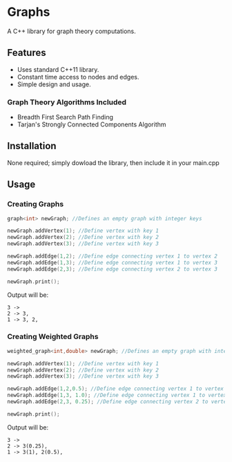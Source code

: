 # Graphs

A C++ library for graph theory computations.

## Features
* Uses standard C++11 library.
* Constant time access to nodes and edges.
* Simple design and usage.

### Graph Theory Algorithms Included
* Breadth First Search Path Finding
* Tarjan's Strongly Connected Components Algorithm

## Installation
None required; simply dowload the library, then include it in your main.cpp

## Usage
### Creating Graphs

```c++
graph<int> newGraph; //Defines an empty graph with integer keys

newGraph.addVertex(1); //Define vertex with key 1
newGraph.addVertex(2); //Define vertex with key 2
newGraph.addVertex(3); //Define vertex with key 3

newGraph.addEdge(1,2); //Define edge connecting vertex 1 to vertex 2
newGraph.addEdge(1,3); //Define edge connecting vertex 1 to vertex 3
newGraph.addEdge(2,3); //Define edge connecting vertex 2 to vertex 3

newGraph.print();
```

Output will be:
```console
3 -> 
2 -> 3, 
1 -> 3, 2, 
```

### Creating Weighted Graphs

```c++
weighted_graph<int,double> newGraph; //Defines an empty graph with integer keys and double weights

newGraph.addVertex(1); //Define vertex with key 1
newGraph.addVertex(2); //Define vertex with key 2
newGraph.addVertex(3); //Define vertex with key 3

newGraph.addEdge(1,2,0.5); //Define edge connecting vertex 1 to vertex 2 with weight 0.5
newGraph.addEdge(1,3, 1.0); //Define edge connecting vertex 1 to vertex 3 with weight 0.5
newGraph.addEdge(2,3, 0.25); //Define edge connecting vertex 2 to vertex 3 with weight 0.5

newGraph.print();
```

Output will be:
```console
3 -> 
2 -> 3(0.25), 
1 -> 3(1), 2(0.5),
```
